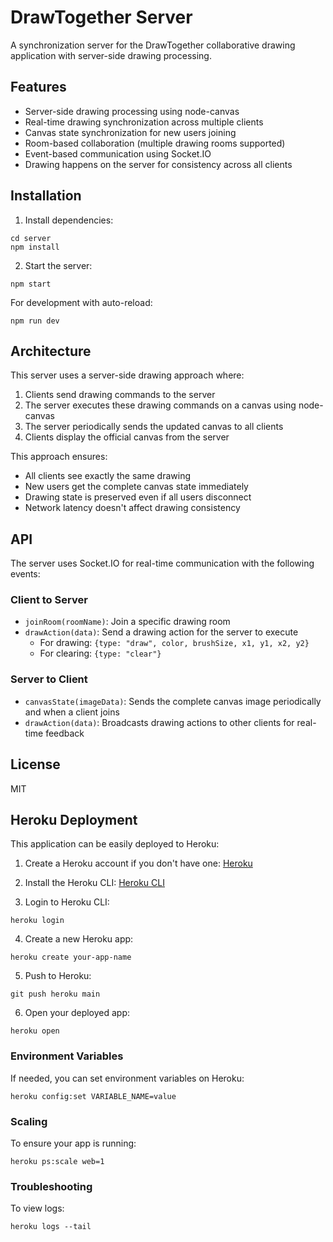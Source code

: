 # DrawTogether Server

A synchronization server for the DrawTogether collaborative drawing application with server-side drawing processing.

## Features

- Server-side drawing processing using node-canvas
- Real-time drawing synchronization across multiple clients
- Canvas state synchronization for new users joining
- Room-based collaboration (multiple drawing rooms supported)
- Event-based communication using Socket.IO
- Drawing happens on the server for consistency across all clients

## Installation

1. Install dependencies:
```
cd server
npm install
```

2. Start the server:
```
npm start
```

For development with auto-reload:
```
npm run dev
```

## Architecture

This server uses a server-side drawing approach where:

1. Clients send drawing commands to the server
2. The server executes these drawing commands on a canvas using node-canvas
3. The server periodically sends the updated canvas to all clients
4. Clients display the official canvas from the server

This approach ensures:
- All clients see exactly the same drawing
- New users get the complete canvas state immediately
- Drawing state is preserved even if all users disconnect
- Network latency doesn't affect drawing consistency

## API

The server uses Socket.IO for real-time communication with the following events:

### Client to Server

- `joinRoom(roomName)`: Join a specific drawing room
- `drawAction(data)`: Send a drawing action for the server to execute
  - For drawing: `{type: "draw", color, brushSize, x1, y1, x2, y2}`
  - For clearing: `{type: "clear"}`

### Server to Client

- `canvasState(imageData)`: Sends the complete canvas image periodically and when a client joins
- `drawAction(data)`: Broadcasts drawing actions to other clients for real-time feedback

## License

MIT

## Heroku Deployment

This application can be easily deployed to Heroku:

1. Create a Heroku account if you don't have one: [Heroku](https://signup.heroku.com/)

2. Install the Heroku CLI: [Heroku CLI](https://devcenter.heroku.com/articles/heroku-cli)

3. Login to Heroku CLI:
```
heroku login
```

4. Create a new Heroku app:
```
heroku create your-app-name
```

5. Push to Heroku:
```
git push heroku main
```

6. Open your deployed app:
```
heroku open
```

### Environment Variables

If needed, you can set environment variables on Heroku:
```
heroku config:set VARIABLE_NAME=value
```

### Scaling

To ensure your app is running:
```
heroku ps:scale web=1
```

### Troubleshooting

To view logs:
```
heroku logs --tail
``` 